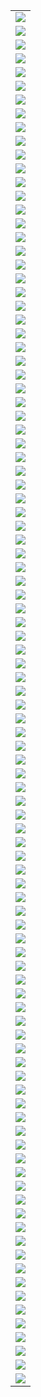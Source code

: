 |                       |
| --------------------- |
| ![](./2025_3/001.png) |
| ![](./2025_3/002.png) |
| ![](./2025_3/003.png) |
| ![](./2025_3/004.png) |
| ![](./2025_3/005.png) |
| ![](./2025_3/006.png) |
| ![](./2025_3/007.png) |
| ![](./2025_3/008.png) |
| ![](./2025_3/009.png) |
| ![](./2025_3/010.png) |
| ![](./2025_3/011.png) |
| ![](./2025_3/012.png) |
| ![](./2025_3/013.png) |
| ![](./2025_3/014.png) |
| ![](./2025_3/015.png) |
| ![](./2025_3/016.png) |
| ![](./2025_3/017.png) |
| ![](./2025_3/018.png) |
| ![](./2025_3/019.png) |
| ![](./2025_3/020.png) |
| ![](./2025_3/021.png) |
| ![](./2025_3/022.png) |
| ![](./2025_3/023.png) |
| ![](./2025_3/024.png) |
| ![](./2025_3/025.png) |
| ![](./2025_3/026.png) |
| ![](./2025_3/027.png) |
| ![](./2025_3/028.png) |
| ![](./2025_3/029.png) |
| ![](./2025_3/030.png) |
| ![](./2025_3/031.png) |
| ![](./2025_3/032.png) |
| ![](./2025_3/033.png) |
| ![](./2025_3/034.png) |
| ![](./2025_3/035.png) |
| ![](./2025_3/036.png) |
| ![](./2025_3/037.png) |
| ![](./2025_3/038.png) |
| ![](./2025_3/039.png) |
| ![](./2025_3/040.png) |
| ![](./2025_3/041.png) |
| ![](./2025_3/042.png) |
| ![](./2025_3/043.png) |
| ![](./2025_3/044.png) |
| ![](./2025_3/045.png) |
| ![](./2025_3/046.png) |
| ![](./2025_3/047.png) |
| ![](./2025_3/048.png) |
| ![](./2025_3/049.png) |
| ![](./2025_3/050.png) |
| ![](./2025_3/051.png) |
| ![](./2025_3/052.png) |
| ![](./2025_3/053.png) |
| ![](./2025_3/054.png) |
| ![](./2025_3/055.png) |
| ![](./2025_3/056.png) |
| ![](./2025_3/057.png) |
| ![](./2025_3/058.png) |
| ![](./2025_3/059.png) |
| ![](./2025_3/060.png) |
| ![](./2025_3/061.png) |
| ![](./2025_3/062.png) |
| ![](./2025_3/063.png) |
| ![](./2025_3/064.png) |
| ![](./2025_3/065.png) |
| ![](./2025_3/066.png) |
| ![](./2025_3/067.png) |
| ![](./2025_3/068.png) |
| ![](./2025_3/069.png) |
| ![](./2025_3/070.png) |
| ![](./2025_3/071.png) |
| ![](./2025_3/072.png) |
| ![](./2025_3/073.png) |
| ![](./2025_3/074.png) |
| ![](./2025_3/075.png) |
| ![](./2025_3/076.png) |
| ![](./2025_3/077.png) |
| ![](./2025_3/078.png) |
| ![](./2025_3/079.png) |
| ![](./2025_3/080.png) |
| ![](./2025_3/081.png) |
| ![](./2025_3/082.png) |
| ![](./2025_3/083.png) |
| ![](./2025_3/084.png) |
| ![](./2025_3/085.png) |
| ![](./2025_3/086.png) |
| ![](./2025_3/087.png) |
| ![](./2025_3/088.png) |
| ![](./2025_3/089.png) |
| ![](./2025_3/090.png) |
| ![](./2025_3/091.png) |
| ![](./2025_3/092.png) |
| ![](./2025_3/093.png) |
| ![](./2025_3/094.png) |
| ![](./2025_3/095.png) |
| ![](./2025_3/096.png) |
| ![](./2025_3/097.png) |
| ![](./2025_3/098.png) |
| ![](./2025_3/099.png) |
| ![](./2025_3/100.png) |
